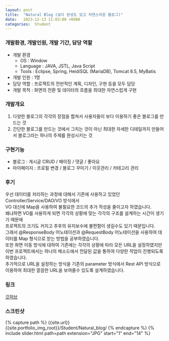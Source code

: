 ```yaml
---
layout: post
title:  "Natural Blog (보다 완성도 있고 자연스러운 블로그)"
date:   2023-12-13 11:03:00 +0900
categories:  Student
---
```


### 개발환경, 개발인원, 개발 기간, 담당 역할

- 개발 환경
    - OS : Window
    - Language : JAVA, JSTL, Java Script
    - Tools : Eclipse, Spring, HeidiSQL (MariaDB), Tomcat 8.5, MyBatis
- 개발 인원 : 1명
- 담당 역할 : 프로젝트의 전반적인 계획, 디자인, 구현 등을 모두 담당
- 개발 목적 : 화면의 전환 및 데이터의 흐름을 최대한 자연스럽게 구현

### 개발개요

1. 다양한 블로그의 각각의 장점을 합쳐서 사용자들이 보다 이용하기 좋은 블로그를 만드는 것
2. 간단한 블로그를 만드는 것에서 그치는 것이 아닌 최대한 자세한 디테일까지 만들어서 블로그라는 하나의 주제를 완성시키는 것

### 구현기능

- 블로그 : 게시글 CRUD / 페이징 / 댓글 / 좋아요
- 마이페이지 : 프로필 변경 / 블로그 꾸미기 / 이웃관리 / 카테고리 관리

### 후기

우선 데이터를 처리하는 과정에 대해서 기존에 사용하고 있었던 Controller/Service/DAO/VO 방식에서  
VO 대신에 Map을 사용하여 불필요한 코드의 추가 작성을 줄이고자 하였습니다.  
왜냐하면 VO를 사용하게 되면 각각의 상황에 맞는 각각의 구조를 설계하는 시간이 생기기 때문에  
프로젝트의 크기도 커지고 추후의 유지보수에 불편함이 생길수도 있기 때문입니다.  
그래서 @ResponseBody 어노테이션과 @RequestBody 어노테이션을 사용하여 데이터를 Map 형식으로 받는 방법을 공부하였습니다.  
또한 화면 이동 방식에 대하여 기존에는 각각의 상황에 따라 모든 URL을 설정하였지만  
이번 프로젝트에서는 하나의 메소드에서 전달된 값을 통하여 다양한 작업이 진행되도록 하였습니다.  
추가적으로 URL을 설정하는 방식을 기존의 parameter 방식에서 Rest API 방식으로 이용하여 최대한 깔끔한 URL을 보여줄수 있도록 설계하였습니다.

### 링크
[깃허브](https://github.com/sangwon0724/https://github.com/sangwon0724/Natural_Blog)

### 스크린샷

{% capture path %}
{{site.url}}{{site.portfolio_img_root}}/Student/Natural_blog/
{% endcapture %}
{% include slider.html path=path extension="JPG" start="1" end="14" %}
